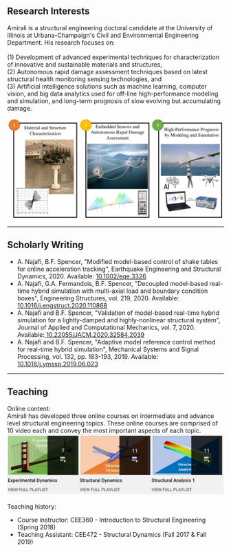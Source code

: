 ## Research Interests

Amirali is a structural engineering doctoral candidate at the University of Illinois at Urbana-Champaign's Civil and Environmental Engineering Department. His research focuses on: <br><br>
(1) Development of advanced experimental techniques for characterization of innovative and sustainable materials and structures, <br>
(2) Autonomous rapid damage assessment techniques based on latest structural health monitoring sensing technologies, and <br>
(3) Artificial intelligence solutions such as machine learning, computer vision, and big data analytics used for off-line high-performance modeling and simulation, and long-term prognosis of slow evolving but accumulating damage.

![Research Topics](ResearchTopics.jpg "Title")

---

## Scholarly Writing
- A. Najafi, B.F. Spencer, "Modified model-based control of shake tables for online acceleration tracking", Earthquake Engineering and Structural Dynamics, 2020. Available: <a href="https://onlinelibrary.wiley.com/doi/full/10.1002/eqe.3326"> 10.1002/eqe.3326</a> 
- A. Najafi, G.A. Fermandois, B.F. Spencer, "Decoupled model-based real-time hybrid simulation with multi-axial load and boundary condition boxes", Engineering Structures, vol. 219, 2020. Available:<a href="https://www.sciencedirect.com/science/article/pii/S0141029619344219"> 10.1016/j.engstruct.2020.110868</a> 
- A. Najafi and B.F. Spencer, "Validation of model-based real-time hybrid simulation for a lightly-damped and highly-nonlinear structural system", Journal of Applied and Computational Mechanics, vol. 7, 2020. Available:<a href="http://jacm.scu.ac.ir/article_15427_0.html"> 10.22055/JACM.2020.32584.2039</a> 
- A. Najafi and B.F. Spencer, "Adaptive model reference control method for real-time hybrid simulation", Mechanical Systems and Signal Processing, vol. 132, pp. 183-193, 2019. Available: <a href="https://www.sciencedirect.com/science/article/pii/S0888327019304066"> 10.1016/j.ymssp.2019.06.023</a> 

---
## Teaching
Online content: <br>
Amirali has developed three online courses on intermediate and advance level structural engineering topics. These online courses are comprised of 10 video each and convey the most important aspects of each topic. 
<br>
![Youtube Videos](teaching.jpg "Title")
<br><br>
Teaching history:
- Course instructor: CEE360 - Introduction to Structural Engineering (Spring 2018)
- Teaching Assistant: CEE472 - Structural Dynamics (Fall 2017 & Fall 2019)
<br><br>

